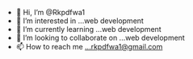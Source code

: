 - 👋 Hi, I’m @Rkpdfwa1
- 👀 I’m interested in ...web development
- 🌱 I’m currently learning ...web development
- 💞️ I’m looking to collaborate on ...web development
- 📫 How to reach me ...rkpdfwa1@gmail.com

<!---
Rkpdfwa1/Rkpdfwa1 is a ✨ special ✨ repository because its `README.md` (this file) appears on your GitHub profile.
You can click the Preview link to take a look at your changes.
--->
